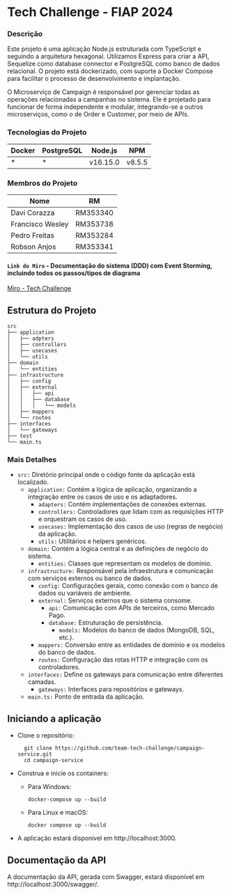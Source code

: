 # Tech Challenge - FIAP 2024

### Descrição

Este projeto é uma aplicação Node.js estruturada com TypeScript e seguindo a arquitetura hexagonal. Utilizamos Express para criar a API, Sequelize como database connector e PostgreSQL como banco de dados relacional. O projeto está dockerizado, com suporte a Docker Compose para facilitar o processo de desenvolvimento e implantação.

O Microserviço de Campaign é responsável por gerenciar todas as operações relacionadas a campanhas no sistema. Ele é projetado para funcionar de forma independente e modular, integrando-se a outros microserviços, como o de Order e Customer, por meio de APIs.



### Tecnologias do Projeto

| Docker | PostgreSQL | Node.js  | NPM    |
|--------|------------|----------|--------|
| *      | *          | v16.15.0 | v8.5.5 |

### Membros do Projeto

| Nome             | RM        |
|------------------|-----------|
| Davi Corazza     | RM353340  |
| Francisco Wesley | RM353738  |
| Pedro Freitas    | RM353284  |
| Robson Anjos     | RM353341  |

#### `Link do Miro` - Documentação do sistema (DDD) com Event Storming, incluindo todos os passos/tipos de diagrama 
[Miro - Tech Challenge](https://miro.com/app/board/uXjVKWk2FRY=/?share_link_id=272701004394)

## Estrutura do Projeto

	src
	├── application
	│   ├── adpters
	│   ├── controllers
	│   ├── usecases
	│   └── utils
	├── domain
	│   └── entities
	├── infrastructure
	│   ├── config
	│   ├── external
	│   │   ├── api
	│   │   ├── database
	│   │   │   └── models
	│   ├── mappers
	│   └── routes   
	├── interfaces
	│   └── gateways   
	├── test
	└── main.ts

### Mais Detalhes
- `src:` Diretório principal onde o código fonte da aplicação está localizado.
	- `application:` Contém a lógica de aplicação, organizando a integração entre os casos de uso e os adaptadores.
		- `adapters:` Contém implementações de conexões externas.
		- `controllers:` Controladores que lidam com as requisições HTTP e orquestram os casos de uso.
		- `usecases:` Implementação dos casos de uso (regras de negócio) da aplicação.
		- `utils:` Utilitários e helpers genéricos.
	- `domain:` Contém a lógica central e as definições de negócio do sistema.
		- `entities:` Classes que representam os modelos de domínio.
	- `infrastructure:` Responsável pela infraestrutura e comunicação com serviços externos ou banco de dados.
		- `config:` Configurações gerais, como conexão com o banco de dados ou variáveis de ambiente.
		- `external:` Serviços externos que o sistema consome.
			- `api:` Comunicação com APIs de terceiros, como Mercado Pago.
			- `database:` Estruturação de persistência.	
				- `models:` Modelos do banco de dados (MongoDB, SQL, etc.).
		- `mappers:` Conversão entre as entidades de domínio e os modelos do banco de dados.
		- `routes:` Configuração das rotas HTTP e integração com os controladores.
	- `interfaces:` Define os gateways para comunicação entre diferentes camadas.
		- `gateways:` Interfaces para repositórios e gateways.			
	- `main.ts:` Ponto de entrada da aplicação.

## Iniciando a aplicação
- Clone o repositório:

		git clone https://github.com/team-tech-challenge/campaign-service.git
		cd campaign-service

- Construa e inicie os containers:

	*	Para Windows:

			docker-compose up --build

	*	Para Linux e macOS:

			docker compose up --build

- A aplicação estará disponível em http://localhost:3000.

## Documentação da API
A documentação da API, gerada com Swagger, estará disponível em http://localhost:3000/swagger/.
